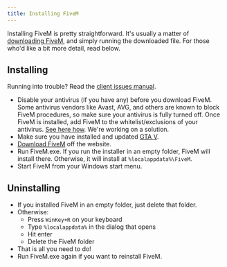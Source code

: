 ```yaml
---
title: Installing FiveM
---
```


Installing FiveM is pretty straightforward. It's usually a matter of [downloading FiveM][home], and simply running the
downloaded file. For those who'd like a bit more detail, read below.

Installing
----------

Running into trouble? Read the [client issues manual][client-issues].

- Disable your antivirus (if you have any) before you download FiveM. Some antivirus vendors like Avast, AVG, and others are
  known to block FiveM procedures, so make sure your antivirus is fully turned off. Once FiveM is installed, add FiveM
  to the whitelist/exclusions of your antivirus. [See here how][antivirus-help]. We're working on a solution.
- Make sure you have installed and updated [GTA V][where-to-buy].
- [Download FiveM][home] off the website.
- Run FiveM.exe. If you run the installer in an empty folder, FiveM will install there. Otherwise, it will install
  at `%localappdata%\FiveM`.
- Start FiveM from your Windows start menu.

Uninstalling
------------

- If you installed FiveM in an empty folder, just delete that folder.
- Otherwise:
    - Press `WinKey+R` on your keyboard
    - Type `%localappdata%` in the dialog that opens
    - Hit enter
    - Delete the FiveM folder
- That is all you need to do!
- Run FiveM.exe again if you want to reinstall FiveM.

[home]: https://fivem.net
[client-issues]: /support/client-issues
[antivirus-help]: /guides/disabling-antivirus
[where-to-buy]: /guides/where-to-buy-gtav
